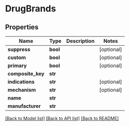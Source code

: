 # DrugBrands

## Properties
Name | Type | Description | Notes
------------ | ------------- | ------------- | -------------
**suppress** | **bool** |  | [optional] 
**custom** | **bool** |  | [optional] 
**primary** | **bool** |  | [optional] 
**composite_key** | **str** |  | 
**indications** | **str** |  | [optional] 
**mechanism** | **str** |  | [optional] 
**name** | **str** |  | 
**manufacturer** | **str** |  | 

[[Back to Model list]](../README.md#documentation-for-models) [[Back to API list]](../README.md#documentation-for-api-endpoints) [[Back to README]](../README.md)

